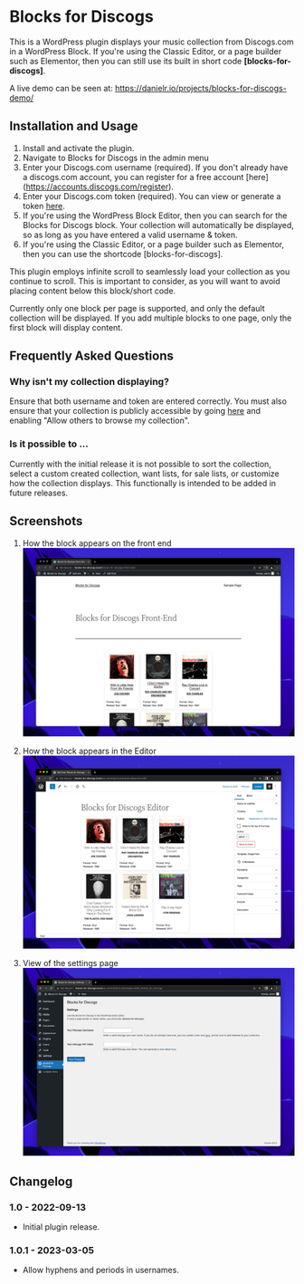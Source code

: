 # Blocks for Discogs

This is a WordPress plugin displays your music collection from Discogs.com in a WordPress Block. If you're using the Classic Editor, or a page builder such as Elementor, then you can still use its built in short code **[blocks-for-discogs]**.

A live demo can be seen at: https://danielr.io/projects/blocks-for-discogs-demo/

## Installation and Usage

1. Install and activate the plugin.
2. Navigate to Blocks for Discogs in the admin menu
3. Enter your Discogs.com username (required). If you don't already have a discogs.com account, you can register for a free account [here] (https://accounts.discogs.com/register).
4. Enter your Discogs.com token (required). You can view or generate a token [here](https://www.discogs.com/settings/developers).
5. If you're using the WordPress Block Editor, then you can search for the Blocks for Discogs block. Your collection will automatically be displayed, so as long as you have entered a valid username & token.
6. If you're using the Classic Editor, or a page builder such as Elementor, then you can use the shortcode [blocks-for-discogs].

This plugin employs infinite scroll to seamlessly load your collection as you continue to scroll. This is important to consider, as you will want to avoid placing content below this block/short code.

Currently only one block per page is supported, and only the default collection will be displayed. If you add multiple blocks to one page, only the first block will display content.

## Frequently Asked Questions

### Why isn't my collection displaying?

Ensure that both username and token are entered correctly. You must also ensure that your collection is publicly accessible by going [here](https://www.discogs.com/settings/privacy) and enabling "Allow others to browse my collection".

### Is it possible to ...

Currently with the initial release it is not possible to sort the collection, select a custom created collection, want lists, for sale lists, or customize how the collection displays. This functionally is intended to be added in future releases.

## Screenshots

1. How the block appears on the front end
   ![How the block appears on the front end](/screenshots/screenshot-1.png)

2. How the block appears in the Editor
   ![How the block appears in the Editor](/screenshots/screenshot-2.png)

3. View of the settings page
   ![View of the settings page](/screenshots/screenshot-3.png)

## Changelog

### 1.0 - 2022-09-13

-   Initial plugin release.

### 1.0.1 - 2023-03-05

-   Allow hyphens and periods in usernames.
